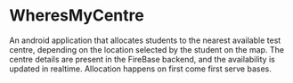 # WheresMyCentre

An android application that allocates students to the nearest available test centre, depending on the location selected by the student on the map.
The centre details are present in the FireBase backend, and the availability is updated in realtime.
Allocation happens on first come first serve bases.
